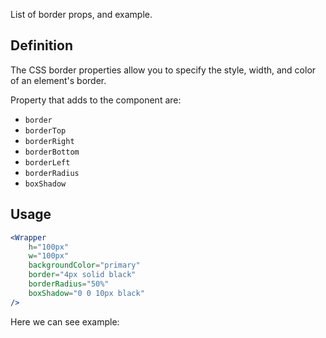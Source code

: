 List of border props, and example.

## 	Definition

The CSS border properties allow you to specify the style, width, and color of an element's border.

Property that adds to the component are:

- `border`
- `borderTop`
- `borderRight`
- `borderBottom`
- `borderLeft`
- `borderRadius`
- `boxShadow`

## Usage 

```jsx
<Wrapper
	h="100px"
	w="100px"
	backgroundColor="primary"
	border="4px solid black"
	borderRadius="50%"
	boxShadow="0 0 10px black"
/>
```

Here we can see example:
